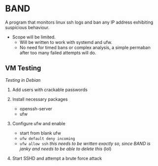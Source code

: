 # BAND

A program that monitors linux ssh logs and ban any IP address exhibiting suspicious behaviour.

- Scope will be limited.
    - Will be written to work with systemd and ufw.
	- No need for timed bans or complex analysis, a simple permaban after too many failed attempts will do.


## VM Testing
*Testing in Debian*

1. Add users with crackable passwords

2. Install necessary packages
	- openssh-server
	- ufw
	
3. Configure ufw and enable
	- start from blank ufw
	- `ufw default deny incoming`
	- `ufw allow ssh` *this needs to be written exactly so, since BAND is janky and needs to be able to delete this* (lol)

4. Start SSHD and attempt a brute force attack